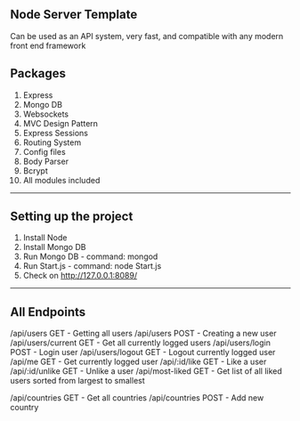## Node Server Template

Can be used as an API system, very fast, and compatible with any modern front end framework

## Packages

1.  Express
2.  Mongo DB
3.  Websockets
4.  MVC Design Pattern
5.  Express Sessions
6.  Routing System
7.  Config files
8.  Body Parser
9.  Bcrypt
10. All modules included

---

## Setting up the project

1. Install Node
2. Install Mongo DB
3. Run Mongo DB - command: mongod
4. Run Start.js - command: node Start.js
5. Check on http://127.0.0.1:8089/

---

## All Endpoints
/api/users GET - Getting all users
/api/users POST - Creating a new user
/api/users/current GET - Get all currently logged users
/api/users/login POST - Login user
/api/users/logout GET - Logout currently logged user
/api/me GET - Get currently logged user
/api/:id/like GET - Like a user
/api/:id/unlike GET - Unlike a user
/api/most-liked GET - Get list of all liked users sorted from largest to smallest

/api/countries GET - Get all countries
/api/countries POST - Add new country
